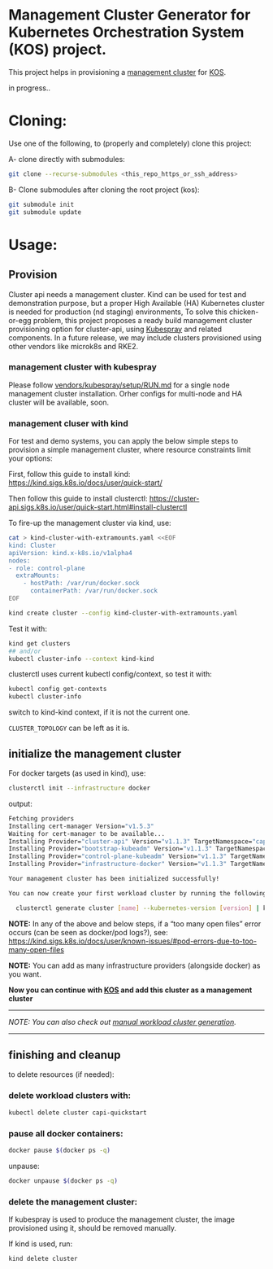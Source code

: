 # Management Cluster Generator for Kubernetes Orchestration System (KOS) project.
This project helps in provisioning a [management cluster](https://cluster-api.sigs.k8s.io/user/concepts.html#management-cluster) for [KOS](https://github.com/tracikkaynakplatform/KOS).


in progress..

# Cloning:
Use one of the following, to (properly and completely) clone this project:

A- clone directly with submodules:
```bash
git clone --recurse-submodules <this_repo_https_or_ssh_address>
```

B- Clone submodules after cloning the root project (kos):
```bash
git submodule init 
git submodule update
```

# Usage:

## Provision

Cluster api needs a management cluster. Kind can be used for test and demonstration purpose, but a 
proper High Available (HA) Kubernetes cluster is needed for production (nd staging) environments,
To solve this chicken-or-egg problem, this project proposes a ready build management cluster provisioning option
for cluster-api, using [Kubespray](https://github.com/kubernetes-sigs/kubespray) and related components. In a future release, we may include clusters
provisioned using other vendors like microk8s and RKE2.

### management cluster with kubespray
Please follow [vendors/kubespray/setup/RUN.md](./vendors/kubespray/setup/RUN.md) for a single node management cluster installation.
Orher configs for multi-node and HA cluster will be available, soon.

### management cluser with kind
For test and demo systems, you can apply the below simple steps to provision a simple management cluster, where 
resource constraints limit your options:


First, follow this guide to install kind: https://kind.sigs.k8s.io/docs/user/quick-start/

Then follow this guide to install clusterctl: https://cluster-api.sigs.k8s.io/user/quick-start.html#install-clusterctl


To fire-up the management cluster via kind, use:

```bash
cat > kind-cluster-with-extramounts.yaml <<EOF
kind: Cluster
apiVersion: kind.x-k8s.io/v1alpha4
nodes:
- role: control-plane
  extraMounts:
    - hostPath: /var/run/docker.sock
      containerPath: /var/run/docker.sock
EOF

kind create cluster --config kind-cluster-with-extramounts.yaml
```
Test it with:

```bash
kind get clusters
## and/or
kubectl cluster-info --context kind-kind
```

clusterctl uses current kubectl config/context, so test it with:
```bash
kubectl config get-contexts
kubectl cluster-info
```
switch to kind-kind context, if it is not the current one.


`CLUSTER_TOPOLOGY` can be left as it is.

## initialize the management cluster

For docker targets (as used in kind), use:

```bash
clusterctl init --infrastructure docker
```
output:

```bash
Fetching providers
Installing cert-manager Version="v1.5.3"
Waiting for cert-manager to be available...
Installing Provider="cluster-api" Version="v1.1.3" TargetNamespace="capi-system"
Installing Provider="bootstrap-kubeadm" Version="v1.1.3" TargetNamespace="capi-kubeadm-bootstrap-system"
Installing Provider="control-plane-kubeadm" Version="v1.1.3" TargetNamespace="capi-kubeadm-control-plane-system"
Installing Provider="infrastructure-docker" Version="v1.1.3" TargetNamespace="capd-system"

Your management cluster has been initialized successfully!

You can now create your first workload cluster by running the following:

  clusterctl generate cluster [name] --kubernetes-version [version] | kubectl apply -f -
```

**NOTE:** In any of the above and below steps, if a “too many open files” error occurs (can be seen as docker/pod logs?), see: https://kind.sigs.k8s.io/docs/user/known-issues/#pod-errors-due-to-too-many-open-files

**NOTE:** You can add as many infrastructure providers (alongside docker) as you want.


__Now you can continue with [KOS](https://github.com/tracikkaynakplatform/KOS) and add this cluster as a management cluster__

---

_NOTE: You can also check out [manual workload cluster generation](./manual-cluster-generation.md)._

---

## finishing and cleanup

to delete resources (if needed):

### delete workload clusters with:

```bash
kubectl delete cluster capi-quickstart
```

### pause all docker containers:
```bash
docker pause $(docker ps -q)
```
unpause:
```bash
docker unpause $(docker ps -q)
```

### delete the management cluster:
If kubespray is used to produce the management cluster, the image provisioned using it, should be removed manually.

If kind is used, run:

```bash
kind delete cluster
```
